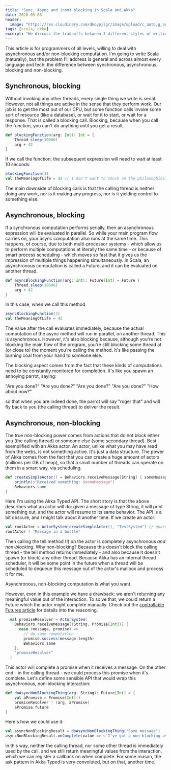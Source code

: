 ```yaml
---
title: "Sync, Async and (non) blocking in Scala and Akka"
date: 2020-05-08
header:
  image: "https://res.cloudinary.com/dkoypjlgr/image/upload/c_auto,g_auto,h_300,w_1200/f_auto/q_auto:eco/v1715952116/blog_cover_large_phe6ch.jpg"
tags: [scala, akka]
excerpt: "We discuss the tradeoffs between 3 different styles of writing parallel code, in terms of thread use (and other effects) in Scala and Akka."
---
```

This article is for programmers of all levels, willing to deal with asynchronous and/or non-blocking computation. I'm going to write Scala (naturally), but the problem I'll address is general and across almost every language and tech: the difference between synchronous, asynchronous, blocking and non-blocking.

## Synchronous, blocking

Without invoking any other threads, every single thing we write is serial. However, not all things are active in the sense that they perform work. Our job is to get the most out of our CPU, but some function calls invoke some sort of resource (like a database), or wait for it to start, or wait for a response. That is called a blocking call. Blocking, because when you call the function, you can't do anything until you get a result.

```scala
def blockingFunction(arg: Int): Int = {
    Thread.sleep(10000)
    arg + 42
}
```

If we call the function, the subsequent expression will need to wait at least 10 seconds:

```scala
blockingFunction(3)
val theMeaningOfLife = 42 // I don't want to touch on the philosophical, but this happens in real life.
```

The main downside of blocking calls is that the calling thread is neither doing any work, nor is it making any progress, nor is it yielding control to something else.

## Asynchronous, blocking

If a synchronous computation performs serially, then an asynchronous expression will be evaluated in parallel. So while your main program flow carries on, your async computation also runs at the same time. This happens, of course, due to both multi-processor systems - which allow us to perform multiple computations at literally the same time - or because of smart process scheduling - which moves so fast that it gives us the impression of multiple things happening simultaneously. In Scala, an asynchronous computation is called a Future, and it can be evaluated on another thread.

```scala
def asyncBlockingFunction(arg: Int): Future[Int] = Future {
    Thread.sleep(10000)
    arg + 42
}
```

In this case, when we call this method

```scala
asyncBlockingFunction(3)
val theMeaningOfLife = 42
```

The value after the call evaluates immediately, because the actual computation of the async method will run in parallel, on another thread. This is asynchronous. However, it's also blocking because, although you're not blocking the main flow of the program, you're still blocking some thread at (or close to) the moment you're calling the method. It's like passing the burning coal from your hand to someone else.

The blocking aspect comes from the fact that these kinds of computations need to be constantly monitored for completion. It's like you spawn an annoying parrot, saying:

"Are you done?"
"Are you done?"
"Are you done?"
"Are you done?"
"How about now?"

so that when you are indeed done, the parrot will say "roger that" and will fly back to you (the calling thread) to deliver the result.

## Asynchronous, non-blocking

The true non-blocking power comes from actions that do not block either you (the calling thread) or someone else (some secondary thread). Best exemplified with an Akka actor. An actor, unlike what you may have read from the webs, is not something active. It's just a data structure. The power of Akka comes from the fact that you can create a huge amount of actors (millions per GB of heap), so that a small number of threads can operate on them in a smart way, via scheduling.

```scala
def createSimpleActor() = Behaviors.receiveMessage[String] { someMessage =>
    println(s"Received something: $someMessage")
    Behaviors.same
}
```

Here I'm using the Akka Typed API. The short story is that the above describes what an actor will do: given a message of type String, it will print something out, and the actor will resume to its same behavior. The API is a bit obscure, and I might talk about it another time. If we create an actor:

```scala
val rootActor = ActorSystem(createSimpleActor(), "TestSystem") // guardian actor that will create an entire hierarchy
rootActor ! "Message in a bottle"
```

Then calling the tell method (!) on the actor is completely asynchronous _and non-blocking_. Why non-blocking? Because this doesn't block the calling thread - the tell method returns immediately - and also because it doesn't spawn (or block) any other thread. Because Akka has an internal thread scheduler, it will be some point in the future when a thread will be scheduled to dequeue this message out of the actor's mailbox and process it for me.

Asynchronous, non-blocking computation is what you want.

However, even in this example we have a drawback: we aren't returning any meaningful value out of the interaction. To solve that, we could return a Future which the actor might complete manually. Check out the <a href="https://rockthejvm.com/blog/conttrollable-futures">controllable Futures article</a> for details into the reasoning.

```scala
  val promiseResolver = ActorSystem(
    Behaviors.receiveMessage[(String, Promise[Int])] {
      case (message, promise) =>
        // do some computation
        promise.success(message.length)
        Behaviors.same
    },
    "promiseResolver"
  )
```

This actor will complete a promise when it receives a message. On the other end - in the calling thread - we could process this promise when it's complete. Let's define some sensible API that would wrap this asynchronous, non-blocking interaction:

```scala
def doAsyncNonBlockingThing(arg: String): Future[Int] = {
    val aPromise = Promise[Int]()
    promiseResolver ! (arg, aPromise)
    aPromise.future
}
```

Here's how we could use it:

```scala
val asyncNonBlockingResult = doAsyncNonBlockingThing("Some message")
asyncNonBlockingResult.onComplete(value => s"I've got a non-blocking async answer: $value")
```

In this way, neither the calling thread, nor some other thread is immediately used by the call, and we still return meaningful values from the interaction, which we can register a callback on when complete. For some reason, the ask pattern in Akka Typed is very convoluted, but on that, another time.

